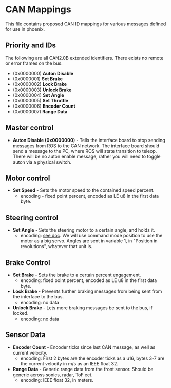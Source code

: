 # CAN Mappings

This file contains proposed CAN ID mappings for various messages defined for use in phoenix.

## Priority and IDs
The following are all CAN2.0B extended identifiers. There exists no remote or error frames on the bus.

- (0x0000000) **Auton Disable**
- (0x0000001) **Set Brake**
- (0x0000002) **Lock Brake**
- (0x0000003) **Unlock Brake**
- (0x0000004) **Set Angle**
- (0x0000005) **Set Throttle**
- (0x0000006) **Encoder Count**
- (0x0000007) **Range Data**

## Master control

- **Auton Disable (0x0000000)** - Tells the interface board to stop sending messages from ROS to the CAN network. 
The interface board should send a message to the PC, where ROS will state transition to teleop. There will be no auton enable 
message, rather you will need to toggle auton via a physical switch. 

## Motor control

- **Set Speed** - Sets the motor speed to the contained speed percent.
  - encoding - fixed point percent, encoded as LE u8 in the first data byte.

## Steering control
- **Set Angle** - Sets the steering motor to a certain angle, and holds it.
  - encoding: [see doc](images/Steering%20motor%201.png). We will use command mode position to use the motor as a big servo.
Angles are sent in variable 1, in "Position in revolutions", whatever that unit is.

## Brake Control
- **Set Brake** - Sets the brake to a certain percent engagement.
  - encoding: fixed point percent, encoded as LE u8 in the first data byte.
- **Lock Brake** - Prevents further braking messages from being sent from the interface to the bus.
  - encoding: no data
- **Unlock Brake** - Lets more braking messages be sent to the bus, if locked.
  - encoding: no data

## Sensor Data
- **Encoder Count** - Encoder ticks since last CAN message, as well as current velocity.
  - encoding: First 2 bytes are the encoder ticks as a u16, bytes 3-7 are the current velocity in m/s as an IEEE float 32.
- **Range Data** - Generic range data from the front sensor. Should be generic across sonics, radar, ToF ect. 
  - encoding: IEEE float 32, in meters.